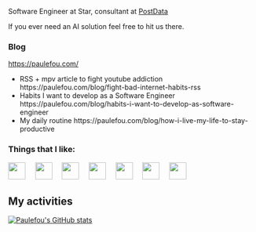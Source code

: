 <!--
**paulefoe/paulefoe** is a ✨ _special_ ✨ repository because its `README.md` (this file) appears on your GitHub profile.

Here are some ideas to get you started:

- 🔭 I’m currently working on ...
- 🌱 I’m currently learning ...
- 👯 I’m looking to collaborate on ...
- 🤔 I’m looking for help with ...
- 💬 Ask me about ...
- 📫 How to reach me: ...
- 😄 Pronouns: ...
- ⚡ Fun fact: ...
-->

Software Engineer at Star, consultant at <a href="https://postdata.ai/">PostData</a>

If you ever need an AI solution feel free to hit us there.

### Blog
https://paulefou.com/

<ul>
  <li>RSS + mpv article to fight youtube addiction https://paulefou.com/blog/fight-bad-internet-habits-rss</li>
  <li>Habits I want to develop as a Software Engineer https://paulefou.com/blog/habits-i-want-to-develop-as-software-engineer</li>
  <li>My daily routine https://paulefou.com/blog/how-i-live-my-life-to-stay-productive</li>
</ul>


### Things that I like:

<img src="https://cdn.jsdelivr.net/gh/devicons/devicon@latest/icons/python/python-original.svg" width="35px">&nbsp;&nbsp;&nbsp;&nbsp;
<img src="https://cdn.jsdelivr.net/gh/devicons/devicon@latest/icons/postgresql/postgresql-original.svg" width="35px">&nbsp;&nbsp;&nbsp;&nbsp;
<img src="https://www.freecodecamp.org/news/content/images/2021/01/rust-mascot.png" width="35px">&nbsp;&nbsp;&nbsp;&nbsp;
<img src="https://ucarecdn.com/710e7acb-230e-4342-a402-06b4296e886e/" width="35px">&nbsp;&nbsp;&nbsp;&nbsp;
<img src="https://cdn.jsdelivr.net/gh/devicons/devicon@latest/icons/linux/linux-original.svg" width="35px">&nbsp;&nbsp;&nbsp;&nbsp;
<img src="https://cdn.jsdelivr.net/gh/devicons/devicon@latest/icons/graphql/graphql-plain.svg" width="35px">&nbsp;&nbsp;&nbsp;&nbsp;
<img src="https://cdn.jsdelivr.net/gh/devicons/devicon@latest/icons/kubernetes/kubernetes-plain.svg" width="35px">&nbsp;&nbsp;&nbsp;&nbsp;


## My activities

[![Paulefou's GitHub stats](https://github-readme-stats.vercel.app/api?username=paulefoe&show_icons=true&count_private=true&theme=tokyonight)](https://github.com/anuraghazra/github-readme-stats)

